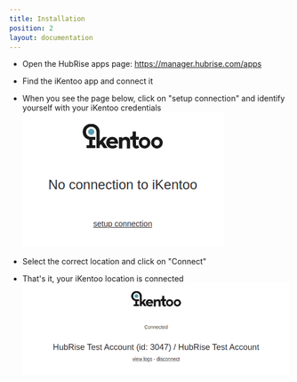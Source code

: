 ```yaml
---
title: Installation
position: 2
layout: documentation
---
```


- Open the HubRise apps page: https://manager.hubrise.com/apps

- Find the iKentoo app and connect it

- When you see the page below, click on "setup connection" and identify yourself with your iKentoo credentials
  ![](../images/installation_setup.png)

- Select the correct location and click on "Connect"

- That's it, your iKentoo location is connected
  ![](../images/installation_connected.png)
